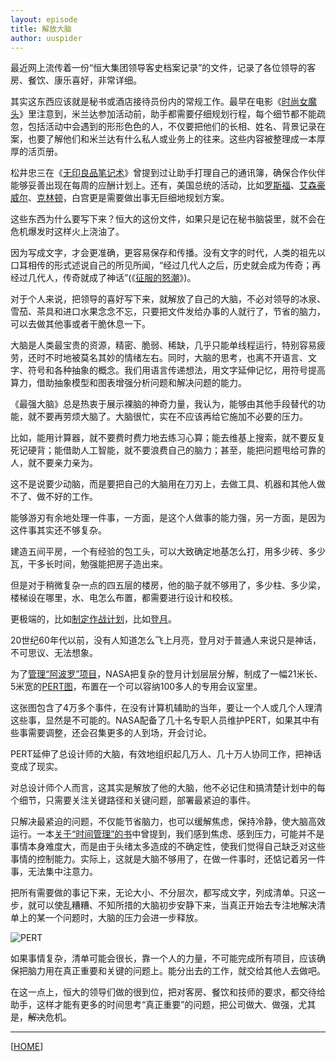 ```yaml
---
layout: episode
title: 解放大脑
author: uuspider
---
```

最近网上流传着一份“恒大集团领导客史档案记录”的文件，记录了各位领导的客房、餐饮、康乐喜好，非常详细。

其实这东西应该就是秘书或酒店接待员份内的常规工作。最早在电影《[时尚女魔头][ref01]》里注意到，米兰达参加活动前，助手都需要仔细规划行程，每个细节都不能疏忽，包括活动中会遇到的形形色色的人，不仅要把他们的长相、姓名、背景记录在案，也要了解他们和米兰达有什么私人或业务上的往来。这些内容被整理成一本厚厚的活页册。

松井忠三在《[无印良品笔记术][ref02]》曾提到过让助手打理自己的通讯簿，确保合作伙伴能够妥善出现在每周的应酬计划上。还有，美国总统的活动，比如[罗斯福][ref03]、[艾森豪威尔][ref04]、[克林顿][ref05]，白宫更是需要做出事无巨细地规划方案。

这些东西为什么要写下来？恒大的这份文件，如果只是记在秘书脑袋里，就不会在危机爆发时这样火上浇油了。

因为写成文字，才会更准确，更容易保存和传播。没有文字的时代，人类的祖先以口耳相传的形式述说自己的所见所闻，“经过几代人之后，历史就会成为传奇；再经过几代人，传奇就成了神话”(《[征服的怒潮][ref06]》)。

对于个人来说，把领导的喜好写下来，就解放了自己的大脑，不必对领导的冰泉、雪茄、茶具和进口水果念念不忘，只要把文件发给办事的人就行了，节省的脑力，可以去做其他事或者干脆休息一下。

大脑是人类最宝贵的资源，精密、脆弱、稀缺，几乎只能单线程运行，特别容易疲劳，还时不时地被莫名其妙的情绪左右。同时，大脑的思考，也离不开语言、文字、符号和各种抽象的概念。我们用语言传递想法，用文字延伸记忆，用符号提高算力，借助抽象模型和图表增强分析问题和解决问题的能力。

《最强大脑》总是热衷于展示裸脑的神奇力量，我认为，能够由其他手段替代的功能，就不要再劳烦大脑了。大脑很忙，实在不应该再给它施加不必要的压力。

比如，能用计算器，就不要费时费力地去练习心算；能去维基上搜索，就不要反复死记硬背；能借助人工智能，就不要浪费自己的脑力；甚至，能把问题甩给可靠的人，就不要亲力亲为。

这不是说要少动脑，而是要把自己的大脑用在刀刃上，去做工具、机器和其他人做不了、做不好的工作。

能够游刃有余地处理一件事，一方面，是这个人做事的能力强，另一方面，是因为这件事其实还不够复杂。

建造五间平房，一个有经验的包工头，可以大致确定地基怎么打，用多少砖、多少瓦，干多长时间，勉强能把房子造出来。

但是对于稍微复杂一点的四五层的楼房，他的脑子就不够用了，多少柱、多少梁，楼梯设在哪里，水、电怎么布置，都需要进行设计和校核。

更极端的，比如[制定作战计划][ref07]，比如[登月][ref08]。

20世纪60年代以前，没有人知道怎么飞上月亮，登月对于普通人来说只是神话，不可思议、无法想象。

为了[管理“阿波罗”项目][ref09]，NASA把复杂的登月计划层层分解，制成了一幅21米长、5米宽的[PERT图][ref10]，布置在一个可以容纳100多人的专用会议室里。

这张图包含了4万多个事件，在没有计算机辅助的当年，要让一个人或几个人理清这些事，显然是不可能的。NASA配备了几十名专职人员维护PERT，如果其中有些事需要调整，还会召集更多的人到场，开会讨论。

PERT延伸了总设计师的大脑，有效地组织起几万人、几十万人协同工作，把神话变成了现实。

对总设计师个人而言，这其实是解放了他的大脑，他不必记住和搞清楚计划中的每个细节，只需要关注关键路径和关键问题，部署最紧迫的事件。

只解决最紧迫的问题，不仅能节省脑力，也可以缓解焦虑，保持冷静，使大脑高效运行。一本[关于“时间管理”的书][ref11]中曾提到，我们感到焦虑、感到压力，可能并不是事情本身难度大，而是由于头绪太多造成的不确定性，使我们觉得自己缺乏对这些事情的控制能力。实际上，这就是大脑不够用了，在做一件事时，还惦记着另一件事，无法集中注意力。

把所有需要做的事记下来，无论大小、不分层次，都写成文字，列成清单。只这一步，就可以使乱糟糟、不知所措的大脑初步安静下来，当真正开始去专注地解决清单上的某一个问题时，大脑的压力会进一步释放。

![PERT][img01]

如果事情复杂，清单可能会很长，靠一个人的力量，不可能完成所有项目，应该确保把脑力用在真正重要和关键的问题上。能分出去的工作，就交给其他人去做吧。

在这一点上，恒大的领导们做的很到位，把对客房、餐饮和技师的要求，都交待给助手，这样才能有更多的时间思考“真正重要”的问题，把公司做大、做强，尤其是，~~解决~~危机。


***

[[HOME][episode]]

[episode]:http://about.uuspider.com/2019/06/02/episodeindex.html
[ref01]:https://movie.douban.com/subject/1482072/
[ref02]:https://book.douban.com/subject/34786699/
[ref03]:https://book.douban.com/subject/26431472/
[ref04]:https://book.douban.com/subject/25966878/
[ref05]:https://book.douban.com/subject/1186753/
[ref06]:https://book.douban.com/subject/35100338/
[ref07]:https://book.douban.com/subject/1312942/
[ref08]:https://book.douban.com/subject/30295360/
[ref09]:https://www.huxiu.com/article/277423.html
[ref10]:https://book.douban.com/subject/2307020/
[ref11]:https://book.douban.com/subject/34436016/
[img01]:http://about.uuspider.com/images/episode/pert.png
